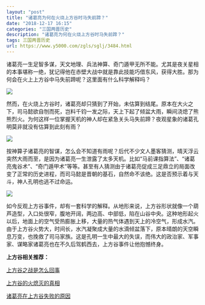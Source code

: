 ```yaml
---
layout: "post"
title: "诸葛亮为何在火烧上方谷时马失前蹄？"
date: "2018-12-17 16:15"
categories: "三国两晋历史"
description: "诸葛亮为何在火烧上方谷时马失前蹄？"
tags: 三国两晋历史
url: https://www.y5000.com/zgls/sglj/3484.html
---
```






诸葛亮一生足智多谋，天文地理、兵法神算、奇门遁甲无所不能。尤其是夜关星相的本事堪称一绝，犹记得他在赤壁大战中就是靠此技能巧借东风，获得大胜。那为何会在火上上方谷中马失前蹄呢？这里面有什么科学解释吗？

![](https://img.y5000.com/uploads/allimg/161014/150H0C60-0.jpg)

然而，在火烧上方谷时，诸葛亮却只猜到了开始，未估算到结尾。原本在大火之下，司马懿欲自刎而死，岂料千钧一发之际，天上下起了倾盆大雨，瞬间浇熄了熊熊烈火。为何这样一位掌握天机的神人却在紧急关头马失前蹄？夜观星象的诸葛孔明莫非就没有估算到此刻有雨？

![](https://img.y5000.com/uploads/allimg/161014/150H042A-1.jpg)

按神算子诸葛亮的智谋，怎么会不知道有雨呢？后代不少文人墨客猜测，晴天浮云突然大雨而至，是因为诸葛亮一生泄露了太多天机。比如“马前课指算法”、“诸葛亮鬼谷术”、“奇门遁甲术”等等。甚至有人猜测由于诸葛亮促成三足鼎立的局面改变了正常的历史进程，而司马懿是晋朝的基石，自然命不该绝。这是否预示着与天斗，神人孔明也逃不过命运。

![](https://img.y5000.com/uploads/allimg/161014/150H03K0-2.jpg)

如今反观上方谷事件，却有一套科学的解释。从地形来说，上方谷形状就像一个葫芦造型，入口处很窄，腹地开阔，两边高、中部低，陷在山谷中央。这种地形起火以后，地面上的空气受热膨胀上移，大量的热气体遇到天上的冷空气，形成水汽。由于上方谷火势大，时间长，水汽凝聚成大量的水滴倾盆落下，原本晴朗的天空瞬息万变，也挽救了司马家族。这是孔明一生中最大的失误，而伟大的政治家、军事家、谋略家诸葛亮也在不久后驾鹤西去，上方谷事件让他抱憾终身。

**上方谷相关推荐：**

[ 上方谷之战是怎么回事](https://www.y5000.com/zgls/sglj/26956.html)

[上方谷的火熄灭的真相](https://www.y5000.com/zgls/sglj/26955.html)

[诸葛亮在上方谷失败的原因](https://www.y5000.com/zgls/sglj/3484.html)

